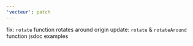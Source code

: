 ```yaml
---
'vecteur': patch
---
```


fix: `rotate` function rotates around origin
update: `rotate` & `rotateAround` function jsdoc examples
